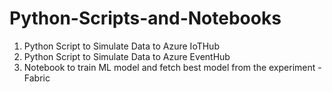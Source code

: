 # Python-Scripts-and-Notebooks
1. Python Script to Simulate Data to Azure IoTHub
2. Python Script to Simulate Data to Azure EventHub
3. Notebook to train ML model and fetch best model from the experiment - Fabric
